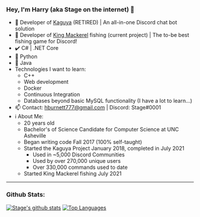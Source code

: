 ### Hey, I'm Harry (aka Stage on the internet) 👋

- 🔭 Developer of [Kaguya](https://github.com/kaguyabot/Kaguya) (RETIRED) | An all-in-one Discord chat bot solution
- 🎣 Developer of [King Mackerel](https://github.com/stageosu/king-mackerel) fishing (current project) | The to-be best fishing game for Discord!
- ✔️ C# | .NET Core
- 🚧 Python
- 🚧 Java
- Technologies I want to learn:
    - C++
    - Web development
    - Docker
    - Continuous Integration
    - Databases beyond basic MySQL functionality (I have a lot to learn...)
- 📫 Contact: hburnett777@gmail.com | Discord: Stage#0001
- ℹ About Me:
    - 20 years old
    - Bachelor's of Science Candidate for Computer Science at UNC Asheville
    - Began writing code Fall 2017 (100% self-taught)
    - Started the Kaguya Project January 2018, completed in July 2021
        - Used in ~5,000 Discord Communities
        - Used by over 270,000 unique users
        - Over 330,000 commands used to date
    - Started King Mackerel fishing July 2021
---
### Github Stats:
[![Stage's github stats](https://github-readme-stats.vercel.app/api?username=stageosu&count_private=true&show_icons=true&theme=radical)](https://github.com/anuraghazra/github-readme-stats)
[![Top Languages](https://github-readme-stats.vercel.app/api/top-langs/?username=stageosu&theme=radical)](https://github.com/anuraghazra/github-readme-stats)
